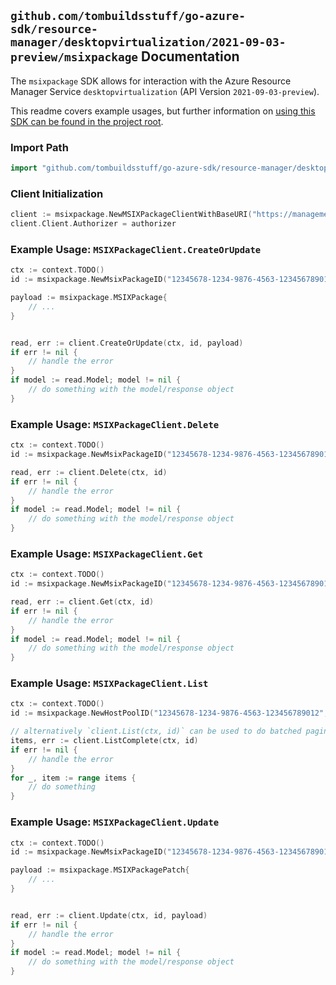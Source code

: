 
## `github.com/tombuildsstuff/go-azure-sdk/resource-manager/desktopvirtualization/2021-09-03-preview/msixpackage` Documentation

The `msixpackage` SDK allows for interaction with the Azure Resource Manager Service `desktopvirtualization` (API Version `2021-09-03-preview`).

This readme covers example usages, but further information on [using this SDK can be found in the project root](https://github.com/tombuildsstuff/go-azure-sdk/tree/main/docs).

### Import Path

```go
import "github.com/tombuildsstuff/go-azure-sdk/resource-manager/desktopvirtualization/2021-09-03-preview/msixpackage"
```


### Client Initialization

```go
client := msixpackage.NewMSIXPackageClientWithBaseURI("https://management.azure.com")
client.Client.Authorizer = authorizer
```


### Example Usage: `MSIXPackageClient.CreateOrUpdate`

```go
ctx := context.TODO()
id := msixpackage.NewMsixPackageID("12345678-1234-9876-4563-123456789012", "example-resource-group", "hostPoolValue", "msixPackageValue")

payload := msixpackage.MSIXPackage{
	// ...
}


read, err := client.CreateOrUpdate(ctx, id, payload)
if err != nil {
	// handle the error
}
if model := read.Model; model != nil {
	// do something with the model/response object
}
```


### Example Usage: `MSIXPackageClient.Delete`

```go
ctx := context.TODO()
id := msixpackage.NewMsixPackageID("12345678-1234-9876-4563-123456789012", "example-resource-group", "hostPoolValue", "msixPackageValue")

read, err := client.Delete(ctx, id)
if err != nil {
	// handle the error
}
if model := read.Model; model != nil {
	// do something with the model/response object
}
```


### Example Usage: `MSIXPackageClient.Get`

```go
ctx := context.TODO()
id := msixpackage.NewMsixPackageID("12345678-1234-9876-4563-123456789012", "example-resource-group", "hostPoolValue", "msixPackageValue")

read, err := client.Get(ctx, id)
if err != nil {
	// handle the error
}
if model := read.Model; model != nil {
	// do something with the model/response object
}
```


### Example Usage: `MSIXPackageClient.List`

```go
ctx := context.TODO()
id := msixpackage.NewHostPoolID("12345678-1234-9876-4563-123456789012", "example-resource-group", "hostPoolValue")

// alternatively `client.List(ctx, id)` can be used to do batched pagination
items, err := client.ListComplete(ctx, id)
if err != nil {
	// handle the error
}
for _, item := range items {
	// do something
}
```


### Example Usage: `MSIXPackageClient.Update`

```go
ctx := context.TODO()
id := msixpackage.NewMsixPackageID("12345678-1234-9876-4563-123456789012", "example-resource-group", "hostPoolValue", "msixPackageValue")

payload := msixpackage.MSIXPackagePatch{
	// ...
}


read, err := client.Update(ctx, id, payload)
if err != nil {
	// handle the error
}
if model := read.Model; model != nil {
	// do something with the model/response object
}
```
